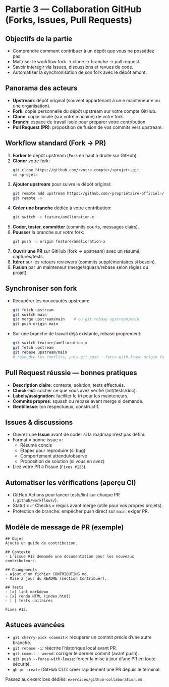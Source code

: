 # Partie 3 — Collaboration GitHub (Forks, Issues, Pull Requests)

## Objectifs de la partie
- Comprendre comment contribuer à un dépôt que vous ne possédez pas.
- Maîtriser le workflow fork → clone → branche → pull request.
- Savoir interagir via Issues, discussions et revues de code.
- Automatiser la synchronisation de son fork avec le dépôt amont.

## Panorama des acteurs
- **Upstream**: dépôt original (souvent appartenant à un·e mainteneur·e ou une organisation).
- **Fork**: copie personnelle du dépôt upstream sur votre compte GitHub.
- **Clone**: copie locale (sur votre machine) de votre fork.
- **Branch**: espace de travail isolé pour préparer votre contribution.
- **Pull Request (PR)**: proposition de fusion de vos commits vers upstream.

## Workflow standard (Fork → PR)
1. **Forker** le dépôt upstream (`Fork` en haut à droite sur GitHub).
2. **Cloner** votre fork:
   ```bash
   git clone https://github.com/<votre-compte>/<projet>.git
   cd <projet>
   ```
3. **Ajouter upstream** pour suivre le dépôt original:
   ```bash
   git remote add upstream https://github.com/<propriétaire-officiel>/<projet>.git
   git remote -v
   ```
4. **Créer une branche** dédiée à votre contribution:
   ```bash
   git switch -c feature/amélioration-x
   ```
5. **Coder, tester, committer** (commits courts, messages clairs).
6. **Pousser** la branche sur *votre* fork:
   ```bash
   git push -u origin feature/amélioration-x
   ```
7. **Ouvrir une PR** sur GitHub (fork → upstream) avec un résumé, captures/tests.
8. **Itérer** sur les retours reviewers (commits supplémentaires si besoin).
9. **Fusion** par un mainteneur (merge/squash/rebase selon règles du projet).

## Synchroniser son fork
- Récupérer les nouveautés upstream:
  ```bash
  git fetch upstream
  git switch main
  git merge upstream/main    # ou git rebase upstream/main
  git push origin main
  ```
- Sur une branche de travail déjà existante, rebase proprement:
  ```bash
  git switch feature/amélioration-x
  git fetch upstream
  git rebase upstream/main
  # résoudre les conflits, puis git push --force-with-lease origin feature/amélioration-x
  ```

## Pull Request réussie — bonnes pratiques
- **Description claire**: contexte, solution, tests effectués.
- **Check-list**: cocher ce que vous avez vérifié (lint/tests/doc).
- **Labels/assignation**: faciliter le tri pour les mainteneurs.
- **Commits propres**: squash ou rebase avant merge si demandé.
- **Gentillesse**: ton respectueux, constructif.

## Issues & discussions
- Ouvrez une **Issue** avant de coder si la roadmap n’est pas défini.
- Format « bonne issue »:
  - Résumé concis
  - Étapes pour reproduire (si bug)
  - Comportement attendu/observé
  - Proposition de solution (si vous en avez)
- Liez votre PR à l’issue (`Fixes #123`).

## Automatiser les vérifications (aperçu CI)
- GitHub Actions pour lancer tests/lint sur chaque PR (`.github/workflows/`).
- Statut « ✅ Checks » requis avant merge (utile pour vos propres projets).
- Protection de branche: empêcher push direct sur `main`, exiger PR.

## Modèle de message de PR (exemple)
```
## Objet
Ajoute un guide de contribution.

## Contexte
- L’issue #12 demande une documentation pour les nouveaux contributeurs.

## Changements
- Ajout d’un fichier CONTRIBUTING.md.
- Mise à jour du README (section Contribuer).

## Tests
- [x] lint markdown
- [x] rendu HTML (index.html)
- [ ] tests unitaires

Fixes #12.
```

## Astuces avancées
- `git cherry-pick <commit>`: récupérer un commit précis d’une autre branche.
- `git rebase -i`: réécrire l’historique local avant PR.
- `git commit --amend`: corriger le dernier commit (avant push).
- `git push --force-with-lease`: forcer la mise à jour d’une PR en toute sécurité.
- `gh pr create` (GitHub CLI): créer rapidement une PR depuis le terminal.

Passez aux exercices dédiés: `exercices/github-collaboration.md`.
